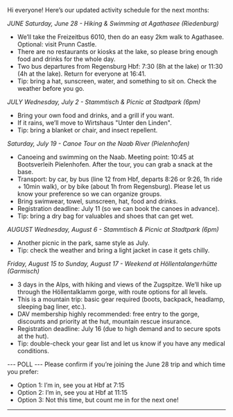 Hi everyone! Here’s our updated activity schedule for the next months:

*JUNE*
*Saturday, June 28 - Hiking & Swimming at Agathasee (Riedenburg)*
* We’ll take the Freizeitbus 6010, then do an easy 2km walk to Agathasee. Optional: visit Prunn Castle.
* There are no restaurants or kiosks at the lake, so please bring enough food and drinks for the whole day.
* Two bus departures from Regensburg Hbf: 7:30 (8h at the lake) or 11:30 (4h at the lake). Return for everyone at 16:41.
* Tip: bring a hat, sunscreen, water, and something to sit on. Check the weather before you go.

*JULY*
*Wednesday, July 2 - Stammtisch & Picnic at Stadtpark (6pm)*
* Bring your own food and drinks, and a grill if you want.
* If it rains, we’ll move to Wirtshaus "Unter den Linden".
* Tip: bring a blanket or chair, and insect repellent.

*Saturday, July 19 - Canoe Tour on the Naab River (Pielenhofen)*
* Canoeing and swimming on the Naab. Meeting point: 10:45 at Bootsverleih Pielenhofen. After the tour, you can grab a snack at the base.
* Transport: by car, by bus (line 12 from Hbf, departs 8:26 or 9:26, 1h ride + 10min walk), or by bike (about 1h from Regensburg). Please let us know your preference so we can organize groups.
* Bring swimwear, towel, sunscreen, hat, food and drinks.
* Registration deadline: July 11 (so we can book the canoes in advance).
* Tip: bring a dry bag for valuables and shoes that can get wet.

*AUGUST*
*Wednesday, August 6 - Stammtisch & Picnic at Stadtpark (6pm)*
* Another picnic in the park, same style as July.
* Tip: check the weather and bring a light jacket in case it gets chilly.

*Friday, August 15 to Sunday, August 17 - Weekend at Höllentalangerhütte (Garmisch)*
* 3 days in the Alps, with hiking and views of the Zugspitze. We’ll hike up through the Höllentalklamm gorge, with route options for all levels.
* This is a mountain trip: basic gear required (boots, backpack, headlamp, sleeping bag liner, etc.).
* DAV membership highly recommended: free entry to the gorge, discounts and priority at the hut, mountain rescue insurance.
* Registration deadline: July 16 (due to high demand and to secure spots at the hut).
* Tip: double-check your gear list and let us know if you have any medical conditions.

--- POLL ---
Please confirm if you’re joining the June 28 trip and which time you prefer:
- Option 1: I’m in, see you at Hbf at 7:15
- Option 2: I’m in, see you at Hbf at 11:15
- Option 3: Not this time, but count me in for the next one!
------------------